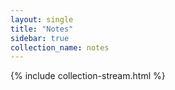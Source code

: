 ```yaml
---
layout: single
title: "Notes"
sidebar: true
collection_name: notes
---
```

{% include collection-stream.html %}

